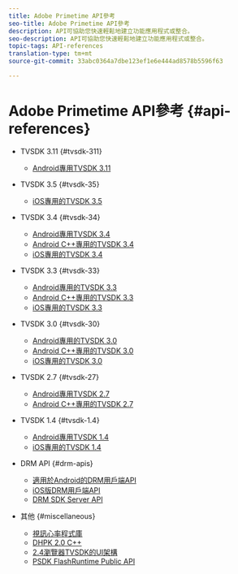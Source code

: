 ```yaml
---
title: Adobe Primetime API參考
seo-title: Adobe Primetime API參考
description: API可協助您快速輕鬆地建立功能應用程式或整合。
seo-description: API可協助您快速輕鬆地建立功能應用程式或整合。
topic-tags: API-references
translation-type: tm+mt
source-git-commit: 33abc0364a7dbe123ef1e6e444ad8578b5596f63

---
```



# Adobe Primetime API參考 {#api-references}

+ TVSDK 3.11 {#tvsdk-311}
   + [Android專用TVSDK 3.11](https://help.adobe.com/en_US/primetime/api/psdk/javadoc_311/index.html)

+ TVSDK 3.5 {#tvsdk-35}
   + [iOS專用的TVSDK 3.5](https://help.adobe.com/en_US/primetime/api/psdk/appledoc_v35/index.html)

+ TVSDK 3.4 {#tvsdk-34}
   + [Android專用TVSDK 3.4](https://help.adobe.com/en_US/primetime/api/psdk/javadoc3.4/index.html)
   + [Android C++專用的TVSDK 3.4](https://help.adobe.com/en_US/primetime/api/psdk/cpp_3.4/namespaces.html)
   + [iOS專用的TVSDK 3.4](https://help.adobe.com/en_US/primetime/api/psdk/appledoc_v34/index.html)

+ TVSDK 3.3 {#tvsdk-33}
   + [Android專用的TVSDK 3.3](https://help.adobe.com/en_US/primetime/api/psdk/javadoc3.3/index.html)
   + [Android C++專用的TVSDK 3.3](https://help.adobe.com/en_US/primetime/api/psdk/cpp_3.3/namespaces.html)
   + [iOS專用的TVSDK 3.3](https://help.adobe.com/en_US/primetime/api/psdk/appledoc_v33/index.html)

+ TVSDK 3.0 {#tvsdk-30}
   + [Android專用的TVSDK 3.0](https://help.adobe.com/en_US/primetime/api/psdk/javadoc3.0/index.html)
   + [Android C++專用的TVSDK 3.0](https://help.adobe.com/en_US/primetime/api/psdk/cpp_3.0/namespaces.html)
   + [iOS專用的TVSDK 3.0](https://help.adobe.com/en_US/primetime/api/psdk/appledoc_3/index.html)

+ TVSDK 2.7 {#tvsdk-27}
   + [Android專用TVSDK 2.7](https://help.adobe.com/en_US/primetime/api/psdk/javadoc_2.7/index.html)
   + [Android C++專用的TVSDK 2.7](https://help.adobe.com/en_US/primetime/api/psdk/cpp/namespaces.html)

+ TVSDK 1.4 {#tvsdk-1.4}
   + [Android專用TVSDK 1.4](https://help.adobe.com/en_US/primetime/api/psdk/javadoc/index.html)
   + [iOS專用的TVSDK 1.4](https://help.adobe.com/en_US/primetime/api/psdk/appledoc/index.html)

+ DRM API {#drm-apis}
   + [適用於Android的DRM用戶端API](https://help.adobe.com/en_US/primetime/api/drm-apis/client/android/index.html)
   + [iOS版DRM用戶端API](https://help.adobe.com/en_US/primetime/api/drm-apis/client/ios/index.html)
   + [DRM SDK Server API](https://help.adobe.com/en_US/primetime/api/drm-apis/server/javadocs-flashaccess-pro/)

+ 其他 {#miscellaneous}
   + [視訊心率程式庫](https://help.adobe.com/en_US/primetime/api/psdk/vhl_tvsdk_ios/index.html)
   + [DHPK 2.0 C++](https://help.adobe.com/en_US/primetime/api/psdk/psdk_doxygen/index.html)
   + [2.4瀏覽器TVSDK的UI架構](https://help.adobe.com/en_US/primetime/api/psdk/btvsdk-ui-framework/index.html)
   + [PSDK FlashRuntime Public API](https://help.adobe.com/en_US/primetime/api/psdk/asdoc-dhls/)